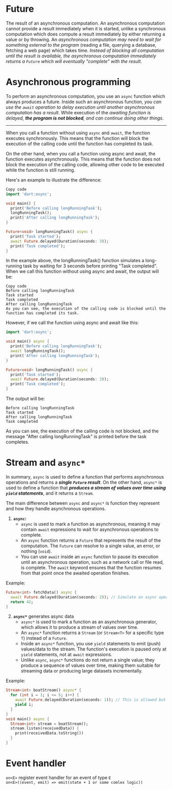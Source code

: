 # Future
The result of an asynchronous computation.
An asynchronous computation cannot provide a result immediately when it is started, unlike a synchronous computation which does compute a result immediately by either returning a value or by throwing. An _asynchronous computation may need to wait for something external to the program_ (reading a file, querying a database, fetching a web page) which takes time. _Instead of blocking all computation until the result is available, the asynchronous computation immediately returns a `Future` which will eventually "complete" with the result_.

# Asynchronous programming
To perform an asynchronous computation, you use an `async` function which always produces a future. Inside such an asynchronous function, _you can use the `await` operation to delay execution until another asynchronous computation has a result_. While execution of the _awaiting function is delayed, **the program is not blocked**, and can continue doing other things_.

---

When you call a function without using `async` and `await`, the function executes synchronously. This means that the function will block the execution of the calling code until the function has completed its task.

On the other hand, when you call a function using async and await, the function executes asynchronously. This means that the function does not block the execution of the calling code, allowing other code to be executed while the function is still running.

Here's an example to illustrate the difference:

```dart
Copy code
import 'dart:async';

void main() {
  print('Before calling longRunningTask');
  longRunningTask();
  print('After calling longRunningTask');
}

Future<void> longRunningTask() async {
  print('Task started');
  await Future.delayed(Duration(seconds: 3));
  print('Task completed');
}
```
In the example above, the longRunningTask() function simulates a long-running task by waiting for 3 seconds before printing "Task completed". When we call this function without using async and await, the output will be:
```
Copy code
Before calling longRunningTask
Task started
Task completed
After calling longRunningTask
As you can see, the execution of the calling code is blocked until the function has completed its task.
```
However, if we call the function using async and await like this:

```dart
import 'dart:async';

void main() async {
  print('Before calling longRunningTask');
  await longRunningTask();
  print('After calling longRunningTask');
}

Future<void> longRunningTask() async {
  print('Task started');
  await Future.delayed(Duration(seconds: 3));
  print('Task completed');
}
```
The output will be:

```
Before calling longRunningTask
Task started
After calling longRunningTask
Task completed
```
As you can see, the execution of the calling code is not blocked, and the message "After calling longRunningTask" is printed before the task completes.

# Stream and `async*`
In summary, `async` is used to define a function that performs asynchronous operations and returns a _**single `Future` result**_. On the other hand, `async*` is used to define a function that _**produces a stream of values over time using `yield` statements**_, and it returns a `Stream`.

The main difference between `async` and `async*` is function they represent and how they handle asynchronous operations.

1. **`async`:**
   - `async` is used to mark a function as asynchronous, meaning it may contain `await` expressions to wait for asynchronous operations to complete.
   - An `async` function returns a `Future` that represents the result of the computation. The `Future` can resolve to a single value, an error, or nothing (`void`).
   - You can use `await` inside an `async` function to pause its execution until an asynchronous operation, such as a network call or file read, is complete. The `await` keyword ensures that the function resumes from that point once the awaited operation finishes.

Example:
```dart
Future<int> fetchData() async {
  await Future.delayed(Duration(seconds: 2)); // Simulate an async operation
  return 42;
}
```

2. **`async*`** generates async data
   - `async*` is used to mark a function as an asynchronous generator, which allows it to produce a stream of values over time.
   - An `async*` function returns a `Stream` (or `Stream<T>` for a specific type `T`) instead of a `Future`.
   - Inside an `async*` function, you use `yield` statements to emit (push) values/data to the stream. The function's execution is paused only at `yield` statements, not at `await` expressions.
   - Unlike `async`, `async*` functions do not return a single value; they produce a sequence of values over time, making them suitable for streaming data or producing large datasets incrementally.

Example:
```dart
Stream<int> boatStream() async* {
  for (int i = 1; i <= 5; i++) {
    await Future.delayed(Duration(seconds: 1)); // This is allowed but not necessary
    yield i;
  }
}
void main() async {
  Stream<int> stream = boatStream();
  stream.listen(receivedData)) {
    print(receivedData.toString())
  }
}
```

# Event handler
`on<E>` register event handler for an event of type `E`  
`on<E>((event, emit) => emit(state + 1 or some comlex logic)) `
